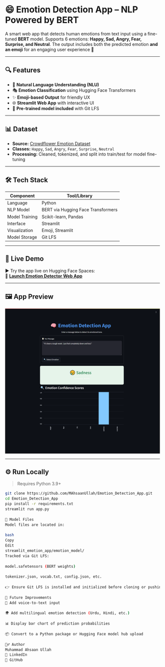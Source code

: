 # 😄 Emotion Detection App – NLP Powered by BERT

A smart web app that detects human emotions from text input using a fine-tuned **BERT** model. Supports 6 emotions: **Happy, Sad, Angry, Fear, Surprise, and Neutral**. The output includes both the predicted emotion **and an emoji** for an engaging user experience 🎯

---

## 🔍 Features

- 🧠 **Natural Language Understanding (NLU)**
- 🎭 **Emotion Classification** using Hugging Face Transformers
- ✨ **Emoji-based Output** for friendly UX
- 🌐 **Streamlit Web App** with interactive UI
- 📁 **Pre-trained model included** with Git LFS

---

## 📊 Dataset

- **Source:** [Crowdflower Emotion Dataset](https://www.figure-eight.com/data-for-everyone/)
- **Classes:** `Happy`, `Sad`, `Angry`, `Fear`, `Surprise`, `Neutral`
- **Processing:** Cleaned, tokenized, and split into train/test for model fine-tuning

---

## 🛠 Tech Stack

| Component      | Tool/Library                      |
|----------------|-----------------------------------|
| Language       | Python                            |
| NLP Model      | BERT via Hugging Face Transformers|
| Model Training | Scikit-learn, Pandas              |
| Interface      | Streamlit                         |
| Visualization  | Emoji, Streamlit                  |
| Model Storage  | Git LFS                           |

---

## 🚀 Live Demo

▶️ Try the app live on Hugging Face Spaces:  
🔗 **[Launch Emotion Detector Web App](https://huggingface.co/spaces/sickboi25/emotion-detection-app)**

---

## 🖼 App Preview

![App Preview](screenshots/app_preview.png)

---

## ⚙️ Run Locally

> Requires Python 3.9+

```bash
git clone https://github.com/MAhsaanUllah/Emotion_Detection_App.git
cd Emotion_Detection_App
pip install -r requirements.txt
streamlit run app.py

🧠 Model Files
Model files are located in:

bash
Copy
Edit
streamlit_emotion_app/emotion_model/
Tracked via Git LFS:

model.safetensors (BERT weights)

tokenizer.json, vocab.txt, config.json, etc.

👉 Ensure Git LFS is installed and initialized before cloning or pushing model files.

📌 Future Improvements
🎤 Add voice-to-text input

🌍 Add multilingual emotion detection (Urdu, Hindi, etc.)

📊 Display bar chart of prediction probabilities

📦 Convert to a Python package or Hugging Face model hub upload

🙋‍♂️ Author
Muhammad Ahsaan Ullah
📧 LinkedIn
🧠 GitHub


